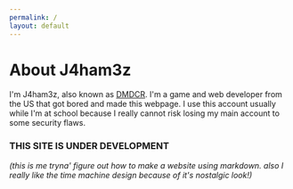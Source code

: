 ```yaml
---
permalink: /
layout: default
---
```


# About J4ham3z
I'm J4ham3z, also known as [DMDCR](https://github.com/DMDCR). I'm a game and web developer from the US that got bored and made this webpage. I use this account usually while I'm at school because I really cannot risk losing my main account to some security flaws.

### THIS SITE IS UNDER DEVELOPMENT
*(this is me tryna' figure out how to make a website using markdown. also I really like the time machine design because of it's nostalgic look!)*
